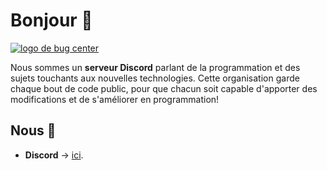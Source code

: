 <!-- NO TITLE PLS -->
<!--

**Here are some ideas to get you started:**

🙋‍♀️ A short introduction - what is your organization all about?
🌈 Contribution guidelines - how can the community get involved?
👩‍💻 Useful resources - where can the community find your docs? Is there anything else the community should know?
🍿 Fun facts - what does your team eat for breakfast?
🧙 Remember, you can do mighty things with the power of [Markdown](https://guides.github.com/features/mastering-markdown/)
-->

# Bonjour 👋

<a href="https://discord.com/invite/dHdxTfPQS2">![logo de bug center](https://cdn.discordapp.com/icons/595218682670481418/a_193916c5ca0c79ddb474dc490097fe5b.gif)</a>

Nous sommes un **serveur Discord** parlant de la programmation et des sujets touchants aux nouvelles technologies. Cette organisation garde chaque bout de code public, pour que chacun soit capable d'apporter des modifications et de s'améliorer en programmation!

## Nous 🤙

- **Discord** -> [ici](https://discord.com/invite/dHdxTfPQS2).
